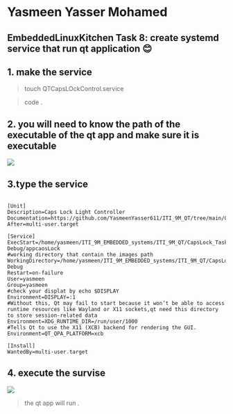 # Yasmeen Yasser Mohamed
## EmbeddedLinuxKitchen Task 8: create systemd service that run qt application 😊


## 1. make the service 

> touch QTCapsLOckControl.service

>code . 


## 2. you will need to know the path of the executable of the qt app and make sure it is executable 

![](2.png "")


## 3.type the service 

``` 

[Unit]
Description=Caps Lock Light Controller
Documentation=https://github.com/YasmeenYasser611/ITI_9M_QT/tree/main/CapsLock_Task3
After=multi-user.target

[Service]
ExecStart=/home/yasmeen/ITI_9M_EMBEDDED_systems/ITI_9M_QT/CapsLock_Task3/build/Desktop_Qt_6_5_3_GCC_64bit-Debug/appcaosLock
#working directory that contain the images path
WorkingDirectory=/home/yasmeen/ITI_9M_EMBEDDED_systems/ITI_9M_QT/CapsLock_Task3/build/Desktop_Qt_6_5_3_GCC_64bit-Debug
Restart=on-failure
User=yasmeen
Group=yasmeen
#check your displat by echo $DISPLAY
Environment=DISPLAY=:1
#Without this, Qt may fail to start because it won’t be able to access runtime resources like Wayland or X11 sockets,qt need this directory to store session-related data
Environment=XDG_RUNTIME_DIR=/run/user/1000
#Tells Qt to use the X11 (XCB) backend for rendering the GUI.
Environment=QT_QPA_PLATFORM=xcb

[Install]
WantedBy=multi-user.target

```



## 4. execute the survise 

![](3.png "")


> the qt app will run .


